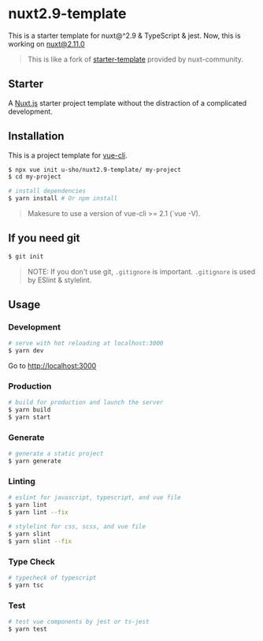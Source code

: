 # nuxt2.9-template

This is a starter template for nuxt@^2.9 & TypeScript & jest.
Now, this is working on nuxt@2.11.0

> This is like a fork of [starter-template](https://github.com/nuxt-community/starter-template) provided by nuxt-community.

## Starter

A [Nuxt.js](https://github.com/nuxt/nuxt.js) starter project template without the distraction of a complicated development.

## Installation

This is a project template for [vue-cli](https://github.com/vuejs/vue-cli).

``` bash
$ npx vue init u-sho/nuxt2.9-template/ my-project
$ cd my-project

# install dependencies
$ yarn install # Or npm install
```

> Makesure to use a version of vue-cli >= 2.1 (`vue -V).

## If you need git

``` bash
$ git init
```

> NOTE: If you don't use git, `.gitignore` is important. `.gitignore` is used by ESlint & stylelint.

## Usage

### Development

``` bash
# serve with hot reloading at localhost:3000
$ yarn dev
```

Go to [http://localhost:3000](http://localhost:3000)

### Production

``` bash
# build for production and launch the server
$ yarn build
$ yarn start
```

### Generate

``` bash
# generate a static project
$ yarn generate
```

### Linting

``` bash
# eslint for javascript, typescript, and vue file
$ yarn lint
$ yarn lint --fix

# stylelint for css, scss, and vue file
$ yarn slint
$ yarn slint --fix
```

### Type Check

``` bash
# typecheck of typescript
$ yarn tsc
```

### Test

``` bash
# test vue components by jest or ts-jest
$ yarn test
```
